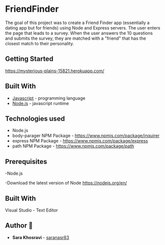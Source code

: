 # FriendFinder

 The goal of this project was to create a Friend Finder app (essentially a dating app but for friends) using Node and Express servers. The user enters the page that leads to a survey. When the user answers the 10 questions and submits the survey, they are matched with a "friend" that has the closest match to their personality.

## Getting Started
https://mysterious-plains-15821.herokuapp.com/

## Built With

* [Javascript](https://www.javascript.com/) - programming language
* [Node.js](https://nodejs.org/en/) - javascript runtime

## Technologies used
- Node.js
- body-parager NPM Package - https://www.npmjs.com/package/inquirer
- express NPM Package - https://www.npmjs.com/package/express
- path NPM Package - https://www.npmjs.com/package/path

## Prerequisites

 -Node.js 

 -Download the latest version of Node https://nodejs.org/en/

## Built With

Visual Studio - Text Editor

## Author :key:
* **Sara Khosravi** - [saranasr83](https://github.com/saranasr83)